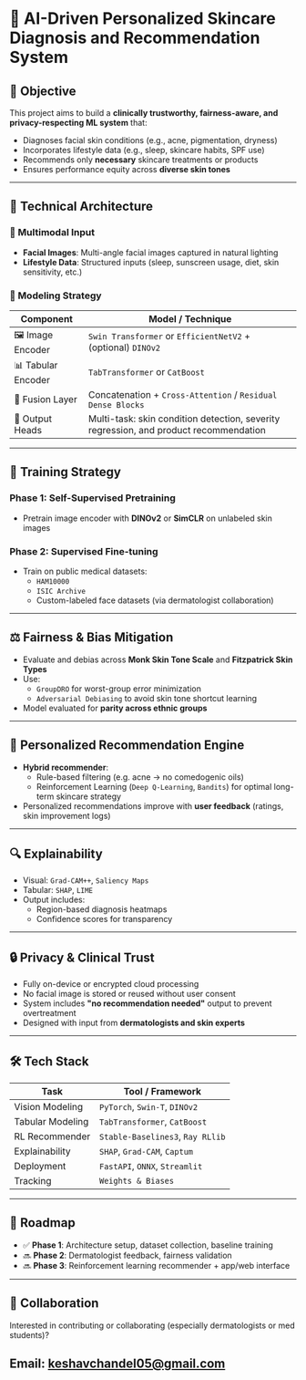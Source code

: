 # 🧠 AI-Driven Personalized Skincare Diagnosis and Recommendation System

## 🧭 Objective

This project aims to build a **clinically trustworthy, fairness-aware, and privacy-respecting ML system** that:
- Diagnoses facial skin conditions (e.g., acne, pigmentation, dryness)
- Incorporates lifestyle data (e.g., sleep, skincare habits, SPF use)
- Recommends only **necessary** skincare treatments or products
- Ensures performance equity across **diverse skin tones**

---

## 🔧 Technical Architecture

### 🔹 Multimodal Input
- **Facial Images**: Multi-angle facial images captured in natural lighting
- **Lifestyle Data**: Structured inputs (sleep, sunscreen usage, diet, skin sensitivity, etc.)

### 🔹 Modeling Strategy

| Component        | Model / Technique                                           |
|------------------|-------------------------------------------------------------|
| 🖼️ Image Encoder | `Swin Transformer` or `EfficientNetV2` + (optional) `DINOv2` |
| 📊 Tabular Encoder | `TabTransformer` or `CatBoost`                             |
| 🔗 Fusion Layer   | Concatenation + `Cross-Attention` / `Residual Dense Blocks` |
| 🎯 Output Heads   | Multi-task: skin condition detection, severity regression, and product recommendation |

---

## 🧪 Training Strategy

### Phase 1: Self-Supervised Pretraining
- Pretrain image encoder with **DINOv2** or **SimCLR** on unlabeled skin images

### Phase 2: Supervised Fine-tuning
- Train on public medical datasets:
  - `HAM10000`
  - `ISIC Archive`
  - Custom-labeled face datasets (via dermatologist collaboration)

---

## ⚖️ Fairness & Bias Mitigation

- Evaluate and debias across **Monk Skin Tone Scale** and **Fitzpatrick Skin Types**
- Use:
  - `GroupDRO` for worst-group error minimization
  - `Adversarial Debiasing` to avoid skin tone shortcut learning
- Model evaluated for **parity across ethnic groups**

---

## 🧴 Personalized Recommendation Engine

- **Hybrid recommender**:
  - Rule-based filtering (e.g. acne → no comedogenic oils)
  - Reinforcement Learning (`Deep Q-Learning`, `Bandits`) for optimal long-term skincare strategy
- Personalized recommendations improve with **user feedback** (ratings, skin improvement logs)

---

## 🔍 Explainability

- Visual: `Grad-CAM++`, `Saliency Maps`
- Tabular: `SHAP`, `LIME`
- Output includes:
  - Region-based diagnosis heatmaps
  - Confidence scores for transparency

---

## 🔒 Privacy & Clinical Trust

- Fully on-device or encrypted cloud processing
- No facial image is stored or reused without user consent
- System includes **"no recommendation needed"** output to prevent overtreatment
- Designed with input from **dermatologists and skin experts**

---

## 🛠️ Tech Stack

| Task                        | Tool / Framework              |
|-----------------------------|-------------------------------|
| Vision Modeling             | `PyTorch`, `Swin-T`, `DINOv2` |
| Tabular Modeling            | `TabTransformer`, `CatBoost` |
| RL Recommender              | `Stable-Baselines3`, `Ray RLlib` |
| Explainability              | `SHAP`, `Grad-CAM`, `Captum`  |
| Deployment                  | `FastAPI`, `ONNX`, `Streamlit` |
| Tracking                    | `Weights & Biases`            |

---

## 📅 Roadmap

- ✅ **Phase 1**: Architecture setup, dataset collection, baseline training
- 🔜 **Phase 2**: Dermatologist feedback, fairness validation
- 🔜 **Phase 3**: Reinforcement learning recommender + app/web interface

---

## 🤝 Collaboration

Interested in contributing or collaborating (especially dermatologists or med students)?  
## Email:  keshavchandel05@gmail.com

